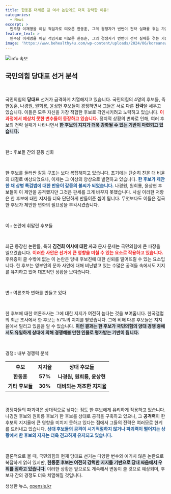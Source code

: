 ```yaml
---
title: 한동훈 대세론 김 여사 논란에도 더욱 강력한 이유!
categories:
  - News
excerpt: >
  민주당 이재명을 이길 적임자로 떠오른 한동훈, 그의 경쟁자가 번번이 전략 실패를 겪는 가운데 국민의힘 당대표 선거는 치열해지고 있다. 윤 대통령과의 차별화가 주효한 한 후보, 그가 당심을 사로잡은 비밀은 무엇일까? 클릭해 확인해 보세요!
feature_text: >
  민주당 이재명을 이길 적임자로 떠오른 한동훈, 그의 경쟁자가 번번이 전략 실패를 겪는 가운데 국민의힘 당대표 선거는 치열해지고 있다. 윤 대통령과의 차별화가 주효한 한 후보, 그가 당심을 사로잡은 비밀은 무엇일까? 클릭해 확인해 보세요!
image: 'https://www.behealthy4u.com/wp-content/uploads/2024/06/koreanews.jpg'
---
```


<p><img src="https://www.behealthy4u.com/wp-content/uploads/2024/06/koreanews.jpg" alt="info 속보" /></p>

<h2 data-ke-size="size26">국민의힘 당대표 선거 분석</h2>

<p data-ke-size="size16">&nbsp;</p>

<p>국민의힘의 <b>당대표</b> 선거가 급격하게 치열해지고 있습니다. 국민의힘의 4명의 후보들, 즉 한동훈, 나경원, 원희룡, 윤상현 후보들이 경쟁하면서 그들은 서로 다른 <b>전략</b>을 세우고 있습니다. 이들은 모두 자신을 가장 적합한 후보로 각인시키려고 노력하고 있습니다. <b><span style="color: #ee2323;">이 과정에서 예상치 못한 변수들이 등장하고 있습니다.</span></b> 정치적 상황의 변화로 인해, 여러 후보의 전략 실패가 나타나면서 <b><span style="background-color: #21538527;">한 후보의 지지가 더욱 강화될 수 있는 기반이 마련되고 있습니다.</span></b></p>

<p data-ke-size="size16">&nbsp;</p>

<p>한:: 후보들 간의 갈등 심화</p>

<p data-ke-size="size16">&nbsp;</p>

<p>한 후보를 둘러싼 갈등 구조는 보다 복잡해지고 있습니다. 초기에는 단순히 친윤 대 비윤의 대결로 예상되었으나, 이제는 그 이상의 양상으로 발전하고 있습니다. <b><span style="color: #1a5490;">한 후보가 제안한 채 상병 특검법에 대한 반응이 갈등의 불씨가 되었습니다.</span></b> 나경원, 원희룡, 윤상현 후보들이 이 제안을 공격했지만 그것은 판세를 크게 바꾸지 못했습니다. 
사실 이러한 저항은 한 후보에 대한 지지를 더욱 단단하게 만들어준 셈이 됩니다. 무엇보다도 이들은 결국 한 후보가 제안한 변화의 필요성을 부각시켰습니다.</p>

<p data-ke-size="size16">&nbsp;</p>

<p>이:: 논란에 휘말린 후보들</p>

<p data-ke-size="size16">&nbsp;</p>

<p>최근 등장한 논란들, 특히 <b>김건희 여사에 대한 사과</b> 문자 문제는 국민의힘에 큰 파장을 일으켰습니다. <b><span style="color: #ee2323;">이러한 사안은 선거에 큰 영향을 미칠 수 있는 요소로 작용하고 있습니다.</span></b> 후유증이 클 수밖에 없는 이 논란은 당내 후보진에 대한 신뢰를 떨어뜨릴 수 있는 요소입니다. 한 후보는 영부인의 문자 사안에 대해 비난받고 있는 수많은 공격들 속에서도 지지를 유지하고 있어 대조적인 상황을 보여줍니다.</p>

<p data-ke-size="size16">&nbsp;</p>

<p>변:: 여론조차 변화를 만들고 있다</p>

<p data-ke-size="size16">&nbsp;</p>

<p>한 후보에 대한 여론조사는 그에 대한 지지가 여전히 높다는 것을 보여줍니다. 한국갤럽의 최근 조사에서 한 후보는 57%의 지지를 받았습니다. 그에 비해 다른 후보들은 지지율에서 밀리고 있음을 알 수 있습니다. <b><span style="background-color: #21538527;">이런 결과는 한 후보가 국민의힘의 양대 경쟁 중에서도 유일하게 상대에 의해 경쟁해볼 만한 인물로 평가받는 기반이 됩니다.</span></b></p>

<p data-ke-size="size16">&nbsp;</p>

<p>경쟁:: 내부 경쟁력 분석</p>

<table>
  <tr>
    <th><b>후보</b></th>
    <th><b>지지율</b></th>
    <th><b>상대 후보들</b></th>
  </tr>
  <tr>
    <td style="text-align: center; height: 17px;"><b>한동훈</b></td>
    <td style="text-align: center; height: 17px;"><b>57%</b></td>
    <td style="text-align: center; height: 17px;"><b>나경원, 원희룡, 윤상현</b></td>
  </tr>
  <tr>
    <td style="text-align: center; height: 17px;"><b>기타 후보들</b></td>
    <td style="text-align: center; height: 17px;"><b>30%</b></td>
    <td style="text-align: center; height: 17px;"><b>대비되는 저조한 지지율</b></td>
  </tr>
</table>

<p data-ke-size="size16">&nbsp;</p>

<p>경쟁자들의 파괴력은 상대적으로 낮다는 점도 한 후보에게 유리하게 작용하고 있습니다. 나경원 후보와 원희룡 후보가 한 후보를 상대로 공격을 구축하고 있으나, 그 <b>공격력</b>이 한 후보의 지지율에 큰 영향을 미치지 못하고 있다는 점에서 그들의 전략은 여러모로 한계를 드러내고 있습니다. <b><span style="color: #1a5490;">상대 후보들의 공격이 시기적절하지 않거나 파괴력이 떨어지는 상황에서 한 후보의 지지는 더욱 견고하게 유지되고 있습니다.</span></b></p>

<p data-ke-size="size16">&nbsp;</p>

<p>결론적으로 볼 때, 국민의힘의 현재 당대표 선거는 다양한 변수와 예기치 않은 논란으로 복잡하게 얽혀 있지만, <b><span style="background-color: #21538527;">한동훈 후보는 여전히 강력한 지지를 기반으로 당내 싸움에서 우위를 점하고 있습니다.</span></b> 이러한 상황은 앞으로도 계속해서 변동이 클 것으로 예상되며, 후보자 간의 경쟁도 더욱 치열해질 것입니다.</p>
생생한 뉴스, <a href="https://opensis.kr" rel="dofollow">opensis.kr</a>


